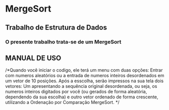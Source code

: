 # MergeSort

## Trabalho de Estrutura de Dados

### O presente trabalho trata-se de um MergeSort

## MANUAL DE USO
/*Quando você iniciar o codigo, ele terá um menu com duas opções: Entrar com numeros aleatórios ou a entrada de numeros inteiros desordenados em um vetor de 10 posições. Após a esscolha, serão impressos na sua tela dois vetores: Um apresentando a sequência original desordenada, ou seja, os numeros inteiros digitados por você (ou gerados de forma aleatória, dependendo da sua escolha) e outro vetor ordenado de forma crescente, utilizando a Ordenação por Comparação MergeSort. */
